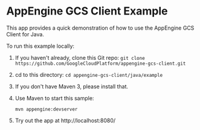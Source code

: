 AppEngine GCS Client Example
=============================

This app provides a quick demonstration of how to use the AppEngine GCS Client for Java.

To run this example locally:

1. If you haven't already, clone this Git repo:  `git clone https://github.com/GoogleCloudPlatform/appengine-gcs-client.git`
2. cd to this directory: `cd appengine-gcs-client/java/example`
3. If you don't have Maven 3, please install that.
4. Use Maven to start this sample:

    `mvn appengine:devserver`

5. Try out the app at http://localhost:8080/
